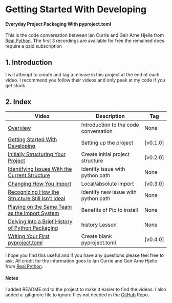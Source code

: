 # Getting Started With Developing
#### Everyday Project Packaging With pyproject.toml

This is the code conversation between Ian Currie and Geir Arne Hjelle from [Real Python](https://realpython.com).  The first 3 recordings are available for free the remained does require a paid subscription


## 1. Introduction
I will attempt to create and tag a release in this project at the end of each video. I recommend you follow their videos and only peek at my code if you get stuck.

## 2. Index

| Video                                                                                                           | Description                           | Tag      |
|-----------------------------------------------------------------------------------------------------------------|---------------------------------------|----------|
| [Overview](https://realpython.com/lessons/packaging-with-pyproject-toml-overview/)                              | Introduction to the code conversation | None     |
| [Getting Started With Developing](https://realpython.com/lessons/getting-started-with-developing/)              | Setting up the project                | [v0.1.0] |
| [Initially Structuring Your Project](https://realpython.com/lessons/initially-structuring-your-project/)        | Create initial project structure      | [v0.2.0] |
| [Identifying Issues With the Current Structure](https://realpython.com/lessons/adding-dependencies/)            | Identify issue with python path       | None     |
| [Changing How You Import](https://realpython.com/lessons/changing-how-you-import/)                              | Local/absolute import                 | [v0.3.0] |
| [Recognizing How the Structure Still Isn't Ideal](https://realpython.com/lessons/structure-still-isnt-ideal/)   | Identify new issue with python path   | None     |
| [Playing on the Same Team as the Import System](https://realpython.com/lessons/same-team-as-import-system/)     | Benefits of Pip to install            | None     |
| [Delving Into a Brief History of Python Packaging](https://realpython.com/lessons/history-of-python-packaging/) | history Lesson                        | None     |
| [Writing Your First pyproject.toml](https://realpython.com/lessons/your-first-pyproject-toml/)                  | Create blank pyproject.toml           | [v0.4.0] |

I hope you find this useful and if you have any questions please feel free to ask. All credit for the information goes to Ian Currie and Geir Arne Hjelle from [Real Python](https://realpython.com).

#### Notes
I added README.md to the project to make it easier to find the videos.  I also added a .gitignore file to ignore files not needed in the [GitHub](https://github.com/glnnlhmn/snakesay) Repo.